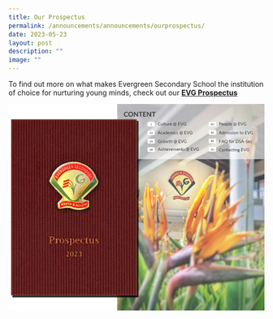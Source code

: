 ```yaml
---
title: Our Prospectus
permalink: /announcements/announcements/ourprospectus/
date: 2023-05-23
layout: post
description: ""
image: ""
---
```

To find out more on what makes Evergreen Secondary School the institution of choice for nurturing young minds, check out our **[EVG Prospectus](http://for.edu.sg/evgprospectus)**

![](/images/School%20information/School%20Life/prospectus_layout.png)